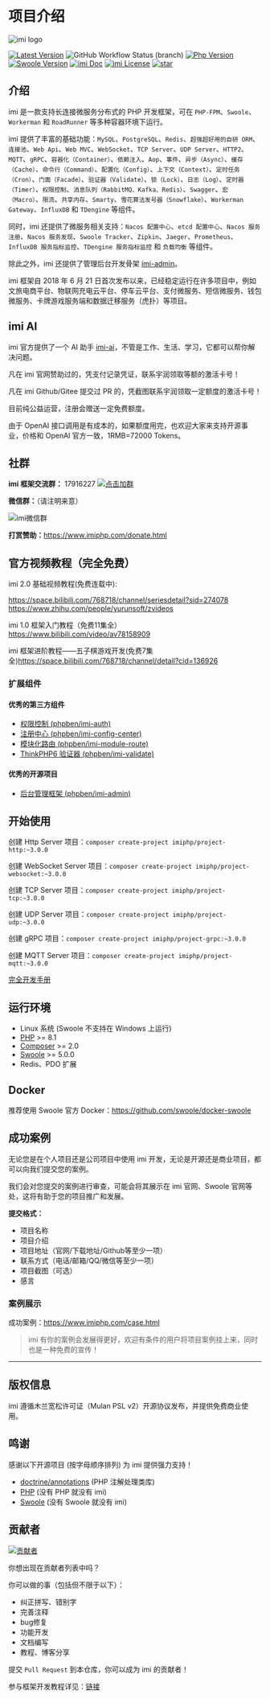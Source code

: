 # 项目介绍

![imi logo](https://cdn.jsdelivr.net/gh/imiphp/imi@3.0/res/logo.png)

[![Latest Version](https://img.shields.io/packagist/v/imiphp/imi.svg)](https://packagist.org/packages/imiphp/imi) ![GitHub Workflow Status (branch)](https://img.shields.io/github/actions/workflow/status/imiphp/imi/ci.yml?branch=3.0) [![Php Version](https://img.shields.io/badge/php-%3E=8.1-brightgreen.svg)](https://secure.php.net/) [![Swoole Version](https://img.shields.io/badge/swoole-%3E=5.0.0-brightgreen.svg)](https://github.com/swoole/swoole-src) [![imi Doc](https://img.shields.io/badge/docs-passing-green.svg)](/v3.0/) [![imi License](https://img.shields.io/badge/license-MulanPSL%202.0-brightgreen.svg)](https://github.com/imiphp/imi/blob/master/LICENSE) [![star](https://gitee.com/yurunsoft/IMI/badge/star.svg?theme=gvp)](https://gitee.com/yurunsoft/IMI/stargazers)

## 介绍

imi 是一款支持长连接微服务分布式的 PHP 开发框架，可在 `PHP-FPM`、`Swoole`、`Workerman` 和 `RoadRunner` 等多种容器环境下运行。

imi 提供了丰富的基础功能：`MySQL`、`PostgreSQL`、`Redis`、`超强超好用的自研 ORM`、`连接池`、`Web Api`、`Web MVC`、`WebSocket`、`TCP Server`、`UDP Server`、`HTTP2`、`MQTT`、`gRPC`、`容器化（Container）`、`依赖注入`、`Aop`、`事件`、`异步（Async）`、`缓存（Cache）`、`命令行（Command）`、`配置化（Config）`、`上下文（Context）`、`定时任务（Cron）`、`门面（Facade）`、`验证器（Validate）`、`锁（Lock）`、`日志（Log）`、`定时器（Timer）`、`权限控制`、`消息队列（RabbitMQ、Kafka、Redis）`、`Swagger`、`宏（Macro）`、`限流`、`共享内存`、`Smarty`、`雪花算法发号器（Snowflake）`、`Workerman Gateway`、`InfluxDB` 和 `TDengine` 等组件。

同时，imi 还提供了微服务相关支持：`Nacos 配置中心`、`etcd 配置中心`、`Nacos 服务注册`、`Nacos 服务发现`、`Swoole Tracker`、`Zipkin`、`Jaeger`、`Prometheus`、`InfluxDB 服务指标监控`、`TDengine 服务指标监控` 和 `负载均衡` 等组件。

除此之外，imi 还提供了管理后台开发骨架 [imi-admin](https://gitee.com/phpben/imi-admin)。

imi 框架自 2018 年 6 月 21 日首次发布以来，已经稳定运行在许多项目中，例如文旅电商平台、物联网充电云平台、停车云平台、支付微服务、短信微服务、钱包微服务、卡牌游戏服务端和数据迁移服务（虎扑）等项目。

## imi AI

imi 官方提供了一个 AI 助手 [imi-ai](https://ai.imiphp.com)，不管是工作、生活、学习，它都可以帮你解决问题。

凡在 imi 官网赞助过的，凭支付记录凭证，联系宇润领取等额的激活卡号！

凡在 imi Github/Gitee 提交过 PR 的，凭截图联系宇润领取一定额度的激活卡号！

目前纯公益运营，注册会赠送一定免费额度。

由于 OpenAI 接口调用是有成本的，如果额度用完，也欢迎大家来支持开源事业，价格和 OpenAI 官方一致，1RMB=72000 Tokens。

## 社群

**imi 框架交流群：** 17916227 [![点击加群](https://pub.idqqimg.com/wpa/images/group.png "点击加群")](https://jq.qq.com/?_wv=1027&k=5wXf4Zq)

**微信群：**（请注明来意）

![imi微信群](res/wechat.png)

**打赏赞助：**<https://www.imiphp.com/donate.html>

## 官方视频教程（完全免费）

imi 2.0 基础视频教程(免费连载中):

<https://space.bilibili.com/768718/channel/seriesdetail?sid=274078>
<https://www.zhihu.com/people/yurunsoft/zvideos>

imi 1.0 框架入门教程（免费11集全）<https://www.bilibili.com/video/av78158909>

imi 框架进阶教程——五子棋游戏开发(免费7集全)<https://space.bilibili.com/768718/channel/detail?cid=136926>

### 扩展组件

#### 优秀的第三方组件

* [权限控制 (phpben/imi-auth)](https://gitee.com/phpben/imi-auth)
* [注册中心 (phpben/imi-config-center)](https://gitee.com/phpben/imi-config-center)
* [模块化路由 (phpben/imi-module-route)](https://gitee.com/phpben/imi-module-route)
* [ThinkPHP6 验证器 (phpben/imi-validate)](https://gitee.com/phpben/imi-validate)

#### 优秀的开源项目

* [后台管理框架 (phpben/imi-admin)](https://gitee.com/phpben/imi-admin)

## 开始使用

创建 Http Server 项目：`composer create-project imiphp/project-http:~3.0.0`

创建 WebSocket Server 项目：`composer create-project imiphp/project-websocket:~3.0.0`

创建 TCP Server 项目：`composer create-project imiphp/project-tcp:~3.0.0`

创建 UDP Server 项目：`composer create-project imiphp/project-udp:~3.0.0`

创建 gRPC 项目：`composer create-project imiphp/project-grpc:~3.0.0`

创建 MQTT Server 项目：`composer create-project imiphp/project-mqtt:~3.0.0`

[完全开发手册](/v3.0/)

## 运行环境

* Linux 系统 (Swoole 不支持在 Windows 上运行)
* [PHP](https://php.net/) >= 8.1
* [Composer](https://getcomposer.org/) >= 2.0
* [Swoole](https://www.swoole.com/) >= 5.0.0
* Redis、PDO 扩展

## Docker

推荐使用 Swoole 官方 Docker：<https://github.com/swoole/docker-swoole>

## 成功案例

无论您是在个人项目还是公司项目中使用 imi 开发，无论是开源还是商业项目，都可以向我们提交您的案例。

我们会对您提交的案例进行审查，可能会将其展示在 imi 官网、Swoole 官网等处，这将有助于您的项目推广和发展。

**提交格式：**

* 项目名称
* 项目介绍
* 项目地址（官网/下载地址/Github等至少一项）
* 联系方式（电话/邮箱/QQ/微信等至少一项）
* 项目截图（可选）
* 感言

### 案例展示

成功案例：<https://www.imiphp.com/case.html>

> imi 有你的案例会发展得更好，欢迎有条件的用户将项目案例挂上来，同时也是一种免费的宣传！

---

## 版权信息

imi 遵循木兰宽松许可证（Mulan PSL v2）开源协议发布，并提供免费商业使用。

## 鸣谢

感谢以下开源项目 (按字母顺序排列) 为 imi 提供强力支持！

* [doctrine/annotations](https://github.com/doctrine/annotations) (PHP 注解处理类库)
* [PHP](https://php.net/) (没有 PHP 就没有 imi)
* [Swoole](https://www.swoole.com/) (没有 Swoole 就没有 imi)

## 贡献者

[![贡献者](https://opencollective.com/IMI/contributors.svg?width=890&button=false)](https://github.com/imiphp/imi/graphs/contributors)

你想出现在贡献者列表中吗？

你可以做的事（包括但不限于以下）：

* 纠正拼写、错别字
* 完善注释
* bug修复
* 功能开发
* 文档编写
* 教程、博客分享

提交 `Pull Request` 到本仓库，你可以成为 imi 的贡献者！

参与框架开发教程详见：[链接](/v3.0/adv/devp.html)
